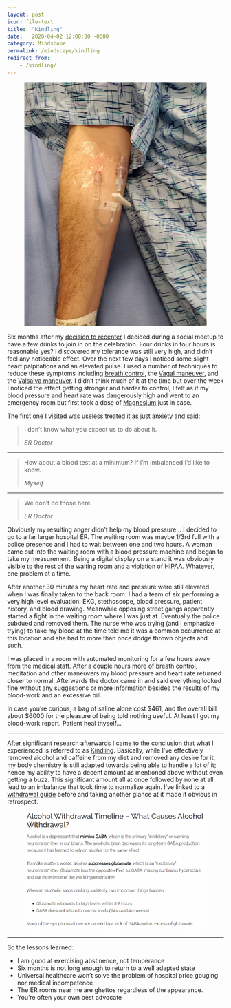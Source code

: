 ```yaml
---
layout: post
icon: file-text
title:  "Kindling"
date:   2020-04-02 12:00:00 -0600
category: Mindscape
permalink: /mindscape/kindling
redirect_from:
    - /kindling/
---
```


<figure>
    <img src="/media-library/iv-arm.jpg" alt="IV into arm">
</figure>

Six months after my [decision to recenter](/mindscape/2019/07/07/re-centering.html) I decided during a social meetup to have a few drinks to join in on the celebration. Four drinks in four hours is reasonable yes? I discovered my tolerance was still very high, and didn’t feel any noticeable effect. Over the next few days I noticed some slight heart palpitations and an elevated pulse. I used a number of techniques to reduce these symptoms including [breath control](https://www.ncbi.nlm.nih.gov/pubmed/17004338/), the [Vagal maneuver](https://en.wikipedia.org/wiki/Vagal_maneuver), and the [Valsalva maneuver](https://en.wikipedia.org/wiki/Valsalva_maneuver). I didn’t think much of it at the time but over the week I noticed the effect getting stronger and harder to control, I felt as if my blood pressure and heart rate was dangerously high and went to an emergency room but first took a dose of [Magnesium](https://en.wikipedia.org/wiki/Magnesium_deficiency#Arrhythmia) just in case.

The first one I visited was useless treated it as just anxiety and said:

> I don’t know what you expect us to do about it.
>
> <cite>ER Doctor</cite>

---

> How about a blood test at a minimum? If I’m imbalanced I’d like to know.
>
> <cite>Myself</cite>

---

> We don’t do those here.
>
> <cite>ER Doctor</cite>

Obviously my resulting anger didn’t help my blood pressure… I decided to go to a far larger hospital ER. The waiting room was maybe 1/3rd full with a police presence and I had to wait between one and two hours. A woman came out into the waiting room with a blood pressure machine and began to take my measurement. Being a digital display on a stand it was obviously visible to the rest of the waiting room and a violation of HIPAA. Whatever, one problem at a time.

After another 30 minutes my heart rate and pressure were still elevated when I was finally taken to the back room. I had a team of six performing a very high level evaluation: EKG, stethoscope, blood pressure, patient history, and blood drawing. Meanwhile opposing street gangs apparently started a fight in the waiting room where I was just at. Eventually the police subdued and removed them. The nurse who was trying (and I emphasize trying) to take my blood at the time told me it was a common occurrence at this location and she had to more than once dodge thrown objects and such.

I was placed in a room with automated monitoring for a few hours away from the medical staff. After a couple hours more of breath control, meditation and other maneuvers my blood pressure and heart rate returned closer to normal. Afterwards the doctor came in and said everything looked fine without any suggestions or more information besides the results of my blood-work and an excessive bill.

In case you’re curious, a bag of saline alone cost $461, and the overall bill about $6000 for the pleasure of being told nothing useful. At least I got my blood-work report. Patient heal thyself…

---

After significant research afterwards I came to the conclusion that what I experienced is referred to as [Kindling](http://web.archive.org/web/20221208120424/https://alcohol.org/effects/kindling-withdrawal/). Basically, while I’ve effectively removed alcohol and caffeine from my diet and removed any desire for it, my body chemistry is still adapted towards being able to handle a lot of it; hence my ability to have a decent amount as mentioned above without even getting a buzz. This significant amount all at once followed by none at all lead to an imbalance that took time to normalize again. I’ve linked to a [withdrawal guide](https://web.archive.org/web/20171012055304/http://fit-recovery.com:80/alcohol-withdrawal-timeline-body-repair-after-quitting-drinking/) before and taking another glance at it made it obvious in retrospect:

<figure>
    <img src="/media-library/alcohol-withdrawal.png" alt="Alcohol Withdrawal Timeline">
</figure>

---

So the lessons learned:

- I am good at exercising abstinence, not temperance
- Six months is not long enough to return to a well adapted state
- Universal healthcare won’t solve the problem of hospital price gouging nor medical incompetence
- The ER rooms near me are ghettos regardless of the appearance.
- You’re often your own best advocate
